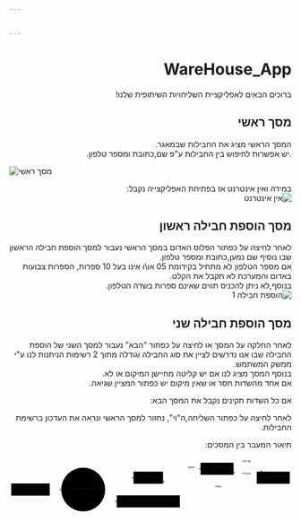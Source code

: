 ```yaml
---


---
```

<h1 dir="rtl" id="ddb">WareHouse_App</h1>
<p dir="rtl">ברוכים הבאים לאפליקציית השליחויות השיתופית שלנו!</p>
<h2 dir="rtl" id="מסך-ראשי">מסך ראשי</h2>
<p dir="rtl">המסך הראשי מציג את החבילות שבמאגר.<br>
.יש אפשרות לחיפוש בין החבילות ע"פ שם,כתובת ומספר טלפון.</p>
<p><img src="https://github.com/shlomichi1351/WareHouse_App/blob/master/%D7%9E%D7%A1%D7%9A%20%D7%A8%D7%90%D7%A9%D7%99.jpg?raw=true" alt="מסך ראשי"></p>
<p dir="rtl">במידה ואין אינטרנט אז בפתיחת האפליקצייה נקבל:<br>
<img src="https://github.com/shlomichi1351/WareHouse_App/blob/master/%D7%90%D7%99%D7%9F_%D7%90%D7%99%D7%A0%D7%98%D7%A8%D7%A0%D7%98.jpg?raw=true" alt="אין אינטרנט"></p>
<h2 dir="rtl" id="מסך-הוספת-חבילה-ראשון">מסך הוספת חבילה ראשון</h2>
<p dir="rtl">לאחר לחיצה על כפתור הפלוס האדום במסך הראשי נעבור למסך הוספת חבילה הראשון שבו נוסיף שם נמען,כתובת ומספר טלפון.<br>
אם מספר הטלפון לא מתחיל בקידומת 05 או\ו אינו בעל 10 ספרות, הספרות צבועות באדום והמערכת לא תקבל את הקלט.<br>
בנוסף,לא ניתן להכניס תווים שאינם ספרות בשדה הטלפון.<br>
<img src="https://github.com/shlomichi1351/WareHouse_App/blob/master/%D7%94%D7%95%D7%A1%D7%A4%D7%941.jpg?raw=true" alt="הוספת חבילה 1"></p>
<h2 dir="rtl" id="מסך-הוספת-חבילה-שני">מסך הוספת חבילה שני</h2>
<p dir="rtl">לאחר החלקה על המסך או לחיצה על כפתור “הבא” נעבור למסך השני של הוספת החבילה שבו אנו נדרשים לציין את סוג החבילה וגודלה מתוך 2 רשימות הניתנות לנו ע"י ממשק המשתמש.<br>
בנוסף המסך מציג לנו אם יש קליטה מחיישן המיקום או לא.<br>
אם אחד מהשדות חסר או שאין מיקום יש כפתור המציין שגיאה.<br>
<img src="https://github.com/shlomichi1351/WareHouse_App/blob/master/%D7%94%D7%95%D7%A1%D7%A4%D7%942_%D7%9C%D7%90%D7%9E%D7%90%D7%95%D7%A9%D7%A8.jpg?raw=true" alt=""></p>
<p dir="rtl">אם כל השדות תקינים נקבל את המסך הבא:<br>
<img src="https://github.com/shlomichi1351/WareHouse_App/blob/master/%D7%94%D7%95%D7%A1%D7%A4%D7%942%D7%9E%D7%90%D7%95%D7%A9%D7%A8.jpg?raw=true" alt=""></p>
<p dir="rtl">לאחר לחיצה על כפתור השליחה,ה"וי", נחזור למסך הראשי ונראה את העדכון ברשימת החבילות.</p>
<p dir="rtl">תיאור המעבר בין המסכים:</p>
<div class="mermaid" dir="rtl"><svg xmlns="http://www.w3.org/2000/svg" id="mermaid-svg-hC1lquW1J2CWaEJd" width="100%" style="max-width: 1223.4375px;" viewBox="0 0 1223.4375 243.734375"><g transform="translate(-12, -12)"><g class="output"><g class="clusters"></g><g class="edgePaths"><g class="edgePath" style="opacity: 1;"><path class="path" d="M186.75,152.5L211.75,152.5L236.75,152.5" marker-end="url(#arrowhead20877)" style="fill:none"></path><defs><marker id="arrowhead20877" viewBox="0 0 10 10" refX="9" refY="5" markerUnits="strokeWidth" markerWidth="8" markerHeight="6" orient="auto"><path d="M 0 0 L 10 5 L 0 10 z" class="arrowheadPath" style="stroke-width: 1; stroke-dasharray: 1, 0;"></path></marker></defs></g><g class="edgePath" style="opacity: 1;"><path class="path" d="M419.5920189322289,115.15717061758144L452.21875,101.25L550.0703125,101.25" marker-end="url(#arrowhead20878)" style="fill:none"></path><defs><marker id="arrowhead20878" viewBox="0 0 10 10" refX="9" refY="5" markerUnits="strokeWidth" markerWidth="8" markerHeight="6" orient="auto"><path d="M 0 0 L 10 5 L 0 10 z" class="arrowheadPath" style="stroke-width: 1; stroke-dasharray: 1, 0;"></path></marker></defs></g><g class="edgePath" style="opacity: 1;"><path class="path" d="M419.5920189322289,189.84282938241856L452.21875,203.75L477.21875,203.75" marker-end="url(#arrowhead20879)" style="fill:none"></path><defs><marker id="arrowhead20879" viewBox="0 0 10 10" refX="9" refY="5" markerUnits="strokeWidth" markerWidth="8" markerHeight="6" orient="auto"><path d="M 0 0 L 10 5 L 0 10 z" class="arrowheadPath" style="stroke-width: 1; stroke-dasharray: 1, 0;"></path></marker></defs></g><g class="edgePath" style="opacity: 1;"><path class="path" d="M678.1640625,87.59782328419786L795.90625,62.5L840.796875,62.5" marker-end="url(#arrowhead20880)" style="fill:none"></path><defs><marker id="arrowhead20880" viewBox="0 0 10 10" refX="9" refY="5" markerUnits="strokeWidth" markerWidth="8" markerHeight="6" orient="auto"><path d="M 0 0 L 10 5 L 0 10 z" class="arrowheadPath" style="stroke-width: 1; stroke-dasharray: 1, 0;"></path></marker></defs></g><g class="edgePath" style="opacity: 1;"><path class="path" d="M1084.3125,93.90319217196021L1034.1171875,88.75L983.921875,77.92829643888354" marker-end="url(#arrowhead20881)" style="fill:none"></path><defs><marker id="arrowhead20881" viewBox="0 0 10 10" refX="9" refY="5" markerUnits="strokeWidth" markerWidth="8" markerHeight="6" orient="auto"><path d="M 0 0 L 10 5 L 0 10 z" class="arrowheadPath" style="stroke-width: 1; stroke-dasharray: 1, 0;"></path></marker></defs></g><g class="edgePath" style="opacity: 1;"><path class="path" d="M983.921875,47.07170356111646L1034.1171875,36.25L1106.7035757211538,75" marker-end="url(#arrowhead20882)" style="fill:none"></path><defs><marker id="arrowhead20882" viewBox="0 0 10 10" refX="9" refY="5" markerUnits="strokeWidth" markerWidth="8" markerHeight="6" orient="auto"><path d="M 0 0 L 10 5 L 0 10 z" class="arrowheadPath" style="stroke-width: 1; stroke-dasharray: 1, 0;"></path></marker></defs></g><g class="edgePath" style="opacity: 1;"><path class="path" d="M1084.3125,127.33116778954123L1034.1171875,145.625L912.359375,145.625L795.90625,145.625L678.1640625,116.88394430357987" marker-end="url(#arrowhead20883)" style="fill:none"></path><defs><marker id="arrowhead20883" viewBox="0 0 10 10" refX="9" refY="5" markerUnits="strokeWidth" markerWidth="8" markerHeight="6" orient="auto"><path d="M 0 0 L 10 5 L 0 10 z" class="arrowheadPath" style="stroke-width: 1; stroke-dasharray: 1, 0;"></path></marker></defs></g></g><g class="edgeLabels"><g class="edgeLabel" transform="" style="opacity: 1;"><g transform="translate(0,0)" class="label"><foreignObject width="0" height="0"><div xmlns="http://www.w3.org/1999/xhtml" style="display: inline-block; white-space: nowrap;"><span class="edgeLabel"></span></div></foreignObject></g></g><g class="edgeLabel" transform="" style="opacity: 1;"><g transform="translate(0,0)" class="label"><foreignObject width="0" height="0"><div xmlns="http://www.w3.org/1999/xhtml" style="display: inline-block; white-space: nowrap;"><span class="edgeLabel"></span></div></foreignObject></g></g><g class="edgeLabel" transform="" style="opacity: 1;"><g transform="translate(0,0)" class="label"><foreignObject width="0" height="0"><div xmlns="http://www.w3.org/1999/xhtml" style="display: inline-block; white-space: nowrap;"><span class="edgeLabel"></span></div></foreignObject></g></g><g class="edgeLabel" transform="translate(795.90625,62.5)" style="opacity: 1;"><g transform="translate(-19.890625,-16.25)" class="label"><foreignObject width="39.78515625" height="32.5"><div xmlns="http://www.w3.org/1999/xhtml" style="display: inline-block; white-space: nowrap;"><span class="edgeLabel">הוסף</span></div></foreignObject></g></g><g class="edgeLabel" transform="translate(1034.1171875,88.75)" style="opacity: 1;"><g transform="translate(-25.1953125,-16.25)" class="label"><foreignObject width="50.390625" height="32.5"><div xmlns="http://www.w3.org/1999/xhtml" style="display: inline-block; white-space: nowrap;"><span class="edgeLabel">אחורה</span></div></foreignObject></g></g><g class="edgeLabel" transform="translate(1034.1171875,36.25)" style="opacity: 1;"><g transform="translate(-25.078125,-16.25)" class="label"><foreignObject width="50.15625" height="32.5"><div xmlns="http://www.w3.org/1999/xhtml" style="display: inline-block; white-space: nowrap;"><span class="edgeLabel">קדימה</span></div></foreignObject></g></g><g class="edgeLabel" transform="translate(912.359375,145.625)" style="opacity: 1;"><g transform="translate(-17.5546875,-16.25)" class="label"><foreignObject width="35.1171875" height="32.5"><div xmlns="http://www.w3.org/1999/xhtml" style="display: inline-block; white-space: nowrap;"><span class="edgeLabel">שלח</span></div></foreignObject></g></g></g><g class="nodes"><g class="node" id="Z" transform="translate(103.375,152.5)" style="opacity: 1;"><rect rx="0" ry="0" x="-83.375" y="-26.25" width="166.75" height="52.5"></rect><g class="label" transform="translate(0,0)"><g transform="translate(-73.375,-16.25)"><foreignObject width="146.7578125" height="32.5"><div xmlns="http://www.w3.org/1999/xhtml" style="display: inline-block; white-space: nowrap;">הפעלת האפליקציה</div></foreignObject></g></g></g><g class="node" id="Y" transform="translate(331.984375,152.5)" style="opacity: 1;"><circle x="-95.234375" y="-26.25" r="95.234375"></circle><g class="label" transform="translate(0,0)"><g transform="translate(-85.234375,-16.25)"><foreignObject width="170.46875" height="32.5"><div xmlns="http://www.w3.org/1999/xhtml" style="display: inline-block; white-space: nowrap;">בדיקה אם יש אינטרנט</div></foreignObject></g></g></g><g class="node" id="A" transform="translate(614.1171875,101.25)" style="opacity: 1;"><rect rx="0" ry="0" x="-64.046875" y="-26.25" width="128.09375" height="52.5"></rect><g class="label" transform="translate(0,0)"><g transform="translate(-54.046875,-16.25)"><foreignObject width="108.10546875" height="32.5"><div xmlns="http://www.w3.org/1999/xhtml" style="display: inline-block; white-space: nowrap;">תצוגת חבילות</div></foreignObject></g></g></g><g class="node" id="X" transform="translate(614.1171875,203.75)" style="opacity: 1;"><rect rx="0" ry="0" x="-136.8984375" y="-26.25" width="273.796875" height="52.5"></rect><g class="label" transform="translate(0,0)"><g transform="translate(-126.8984375,-16.25)"><foreignObject width="253.80859375" height="32.5"><div xmlns="http://www.w3.org/1999/xhtml" style="display: inline-block; white-space: nowrap;">מסך המציין שאין חיבור לאינטרנט</div></foreignObject></g></g></g><g class="node" id="B" transform="translate(912.359375,62.5)" style="opacity: 1;"><rect rx="0" ry="0" x="-71.5625" y="-26.25" width="143.125" height="52.5"></rect><g class="label" transform="translate(0,0)"><g transform="translate(-61.5625,-16.25)"><foreignObject width="123.125" height="32.5"><div xmlns="http://www.w3.org/1999/xhtml" style="display: inline-block; white-space: nowrap;">הוספת חבילה 1</div></foreignObject></g></g></g><g class="node" id="C" transform="translate(1155.875,101.25)" style="opacity: 1;"><rect rx="0" ry="0" x="-71.5625" y="-26.25" width="143.125" height="52.5"></rect><g class="label" transform="translate(0,0)"><g transform="translate(-61.5625,-16.25)"><foreignObject width="123.125" height="32.5"><div xmlns="http://www.w3.org/1999/xhtml" style="display: inline-block; white-space: nowrap;">הוספת חבילה 2</div></foreignObject></g></g></g></g></g></g></svg></div>
